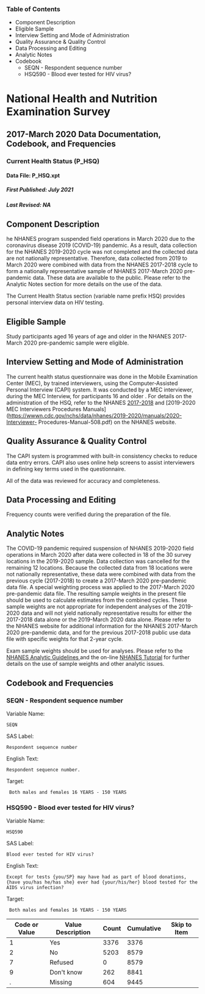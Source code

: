 ### Table of Contents

  * Component Description
  * Eligible Sample
  * Interview Setting and Mode of Administration
  * Quality Assurance & Quality Control
  * Data Processing and Editing
  * Analytic Notes
  * Codebook
    * SEQN - Respondent sequence number
    * HSQ590 - Blood ever tested for HIV virus?

# National Health and Nutrition Examination Survey

## 2017-March 2020 Data Documentation, Codebook, and Frequencies

### Current Health Status (P_HSQ)

####  Data File: P_HSQ.xpt

##### First Published: July 2021

##### Last Revised: NA

## Component Description

he NHANES program suspended field operations in March 2020 due to the
coronavirus disease 2019 (COVID-19) pandemic. As a result, data collection for
the NHANES 2019-2020 cycle was not completed and the collected data are not
nationally representative. Therefore, data collected from 2019 to March 2020
were combined with data from the NHANES 2017-2018 cycle to form a nationally
representative sample of NHANES 2017-March 2020 pre-pandemic data. These data
are available to the public. Please refer to the Analytic Notes section for
more details on the use of the data.

The Current Health Status section (variable name prefix HSQ) provides personal
interview data on HIV testing.

## Eligible Sample

Study participants aged 16 years of age and older in the NHANES 2017-March
2020 pre-pandemic sample were eligible.

## Interview Setting and Mode of Administration

The current health status questionnaire was done in the Mobile Examination
Center (MEC), by trained interviewers, using the Computer-Assisted Personal
Interview (CAPI) system. It was conducted by a MEC interviewer, during the MEC
Interview, for participants 16 and older . For details on the administration
of the HSQ, refer to the NHANES
[2017-2018](https://wwwn.cdc.gov/nchs/data/nhanes/2017-2018/manuals/2017_Interviewer_Procedures_Manual.pdf)
and [2019-2020 MEC Interviewers Procedures
Manuals](https://wwwn.cdc.gov/nchs/data/nhanes/2019-2020/manuals/2020-Interviewer-
Procedures-Manual-508.pdf) on the NHANES website.

## Quality Assurance & Quality Control

The CAPI system is programmed with built-in consistency checks to reduce data
entry errors. CAPI also uses online help screens to assist interviewers in
defining key terms used in the questionnaire.

All of the data was reviewed for accuracy and completeness.

## Data Processing and Editing

Frequency counts were verified during the preparation of the file.

## Analytic Notes

The COVID-19 pandemic required suspension of NHANES 2019-2020 field operations
in March 2020 after data were collected in 18 of the 30 survey locations in
the 2019-2020 sample. Data collection was cancelled for the remaining 12
locations. Because the collected data from 18 locations were not nationally
representative, these data were combined with data from the previous cycle
(2017-2018) to create a 2017-March 2020 pre-pandemic data file. A special
weighting process was applied to the 2017-March 2020 pre-pandemic data file.
The resulting sample weights in the present file should be used to calculate
estimates from the combined cycles. These sample weights are not appropriate
for independent analyses of the 2019-2020 data and will not yield nationally
representative results for either the 2017-2018 data alone or the 2019-March
2020 data alone. Please refer to the NHANES website for additional information
for the NHANES 2017-March 2020 pre-pandemic data, and for the previous
2017-2018 public use data file with specific weights for that 2-year cycle.

Exam sample weights should be used for analyses. Please refer to the [NHANES
Analytic Guidelines
](https://wwwn.cdc.gov/nchs/nhanes/analyticguidelines.aspx)and the on-line
[NHANES Tutorial](https://wwwn.cdc.gov/nchs/nhanes/tutorials/default.aspx) for
further details on the use of sample weights and other analytic issues.

## Codebook and Frequencies

### SEQN - Respondent sequence number

Variable Name:

    SEQN
SAS Label:

    Respondent sequence number
English Text:

    Respondent sequence number.
Target:

     Both males and females 16 YEARS - 150 YEARS

### HSQ590 - Blood ever tested for HIV virus?

Variable Name:

    HSQ590
SAS Label:

    Blood ever tested for HIV virus?
English Text:

    Except for tests {you/SP} may have had as part of blood donations, {have you/has he/has she} ever had {your/his/her} blood tested for the AIDS virus infection?
Target:

     Both males and females 16 YEARS - 150 YEARS
Code or Value | Value Description | Count | Cumulative | Skip to Item  
---|---|---|---|---  
1 | Yes | 3376 | 3376 |   
2 | No | 5203 | 8579 |   
7 | Refused | 0 | 8579 |   
9 | Don't know | 262 | 8841 |   
. | Missing | 604 | 9445 | 

